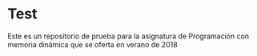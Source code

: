 # Test
Este es un repositorio de prueba para la asignatura de Programación con memoria dinámica que se oferta en verano de 2018
